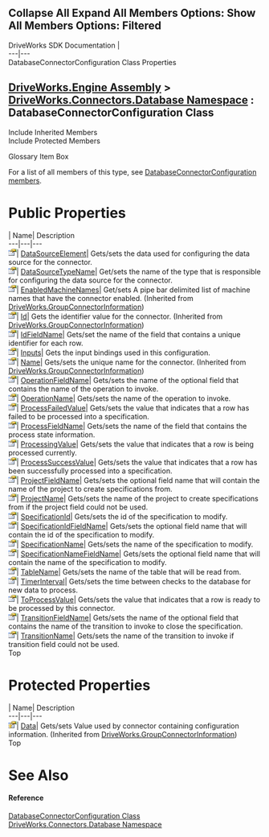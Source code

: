 Collapse All Expand All Members Options: Show All  Members Options: Filtered   
---  
DriveWorks SDK Documentation  |   
---|---  
DatabaseConnectorConfiguration Class Properties   
  
[DriveWorks.Engine Assembly](topic2156.md) > [DriveWorks.Connectors.Database Namespace](topic6754.md) : DatabaseConnectorConfiguration Class  
---  
  
Include Inherited Members    
Include Protected Members    


Glossary Item Box

For a list of all members of this type, see [DatabaseConnectorConfiguration members](topic6757.md).

# Public Properties

| Name| Description  
---|---|---  
![Public Property](dotnetimages/publicProperty.gif)| [DataSourceElement](topic6767.md)| Gets/sets the data used for configuring the data source for the connector.   
![Public Property](dotnetimages/publicProperty.gif)| [DataSourceTypeName](topic6768.md)| Get/sets the name of the type that is responsible for configuring the data source for the connector.   
![Public Property](dotnetimages/publicProperty.gif)| [EnabledMachineNames](topic3094.md)| Get/sets A pipe bar delimited list of machine names that have the connector enabled. (Inherited from [DriveWorks.GroupConnectorInformation](topic3084.md))  
![Public Property](dotnetimages/publicProperty.gif)| [Id](topic3095.md)| Gets the identifier value for the connector. (Inherited from [DriveWorks.GroupConnectorInformation](topic3084.md))  
![Public Property](dotnetimages/publicProperty.gif)| [IdFieldName](topic6769.md)| Gets/set the name of the field that contains a unique identifier for each row.   
![Public Property](dotnetimages/publicProperty.gif)| [Inputs](topic6770.md)| Gets the input bindings used in this configuration.   
![Public Property](dotnetimages/publicProperty.gif)| [Name](topic3096.md)| Gets/sets the unique name for the connector. (Inherited from [DriveWorks.GroupConnectorInformation](topic3084.md))  
![Public Property](dotnetimages/publicProperty.gif)| [OperationFieldName](topic6771.md)| Gets/sets the name of the optional field that contains the name of the operation to invoke.   
![Public Property](dotnetimages/publicProperty.gif)| [OperationName](topic6772.md)| Gets/sets the name of the operation to invoke.   
![Public Property](dotnetimages/publicProperty.gif)| [ProcessFailedValue](topic6773.md)| Gets/sets the value that indicates that a row has failed to be processed into a specification.   
![Public Property](dotnetimages/publicProperty.gif)| [ProcessFieldName](topic6774.md)| Gets/sets the name of the field that contains the process state information.   
![Public Property](dotnetimages/publicProperty.gif)| [ProcessingValue](topic6775.md)| Gets/sets the value that indicates that a row is being processed currently.   
![Public Property](dotnetimages/publicProperty.gif)| [ProcessSuccessValue](topic6776.md)| Gets/sets the value that indicates that a row has been successfully processed into a specification.   
![Public Property](dotnetimages/publicProperty.gif)| [ProjectFieldName](topic6777.md)| Gets/sets the optional field name that will contain the name of the project to create specifications from.   
![Public Property](dotnetimages/publicProperty.gif)| [ProjectName](topic6778.md)| Gets/sets the name of the project to create specifications from if the project field could not be used.   
![Public Property](dotnetimages/publicProperty.gif)| [SpecificationId](topic6779.md)| Gets/sets the id of the specification to modify.   
![Public Property](dotnetimages/publicProperty.gif)| [SpecificationIdFieldName](topic6780.md)| Gets/sets the optional field name that will contain the id of the specification to modify.   
![Public Property](dotnetimages/publicProperty.gif)| [SpecificationName](topic6781.md)| Gets/sets the name of the specification to modify.   
![Public Property](dotnetimages/publicProperty.gif)| [SpecificationNameFieldName](topic6782.md)| Gets/sets the optional field name that will contain the name of the specification to modify.   
![Public Property](dotnetimages/publicProperty.gif)| [TableName](topic6783.md)| Gets/sets the name of the table that will be read from.   
![Public Property](dotnetimages/publicProperty.gif)| [TimerInterval](topic6784.md)| Gets/sets the time between checks to the database for new data to process.   
![Public Property](dotnetimages/publicProperty.gif)| [ToProcessValue](topic6785.md)| Gets/sets the value that indicates that a row is ready to be processed by this connector.   
![Public Property](dotnetimages/publicProperty.gif)| [TransitionFieldName](topic6786.md)| Gets/sets the name of the optional field that contains the name of the transition to invoke to close the specification.   
![Public Property](dotnetimages/publicProperty.gif)| [TransitionName](topic6787.md)| Gets/sets the name of the transition to invoke if transition field could not be used.   
Top

# Protected Properties

| Name| Description  
---|---|---  
![Protected Property](dotnetimages/protectedProperty.gif)| [Data](topic3093.md)| Gets/sets Value used by connector containing configuration information. (Inherited from [DriveWorks.GroupConnectorInformation](topic3084.md))  
Top

# See Also

#### Reference

[DatabaseConnectorConfiguration Class](topic6756.md)   
[DriveWorks.Connectors.Database Namespace](topic6754.md)


